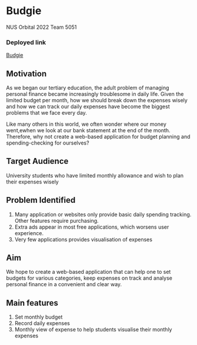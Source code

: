 # Budgie
NUS Orbital 2022 Team 5051

### Deployed link 
[Budgie](preeminent-dragon-b4ace7.netlify.app)
  
## Motivation
As we began our tertiary education, the adult problem of managing personal finance became increasingly troublesome in daily life. Given the limited budget per month, how we should break down the expenses wisely and how we can track our daily expenses have become the biggest problems that we face every day. 

Like many others in this world, we often wonder where our money went,ewhen we look at our bank statement at the end of the month. Therefore, why not create a web-based application for budget planning and spending-checking for ourselves?

## Target Audience
University students who have limited monthly allowance and wish to plan their expenses wisely

## Problem Identified

1. Many application or websites only provide basic daily spending tracking. Other features require purchasing.
2. Extra ads appear in most free applications, which worsens user experience.
3. Very few applications provides visualisation of expenses

## Aim

We hope to create a web-based application that can help one to set budgets for various categories, keep expenses on track and analyse personal finance in a convenient and clear way.

## Main features

1. Set monthly budget
2. Record daily expenses
3. Monthly view of expense to help students visualise their monthly expenses

